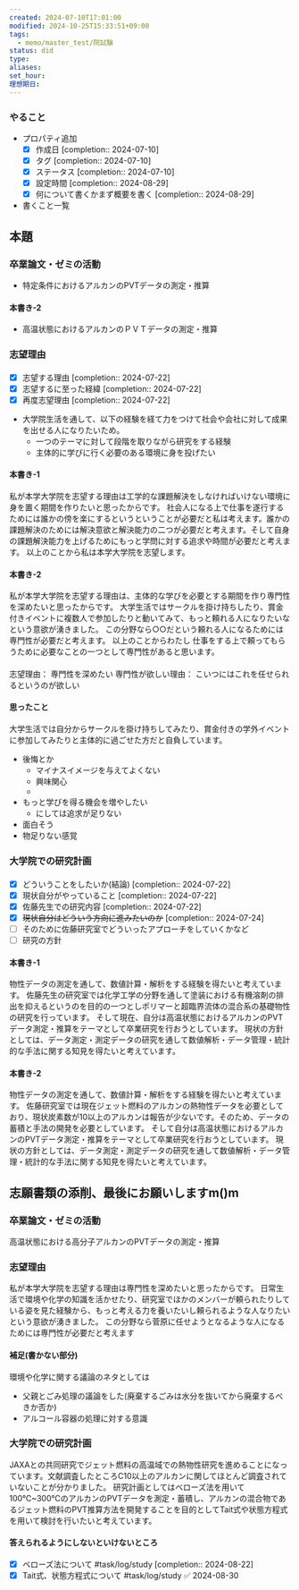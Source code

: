 ```yaml
---
created: 2024-07-10T17:01:00
modified: 2024-10-25T15:33:51+09:00
tags:
  - memo/master_test/院試験
status: did
type: 
aliases: 
set_hour: 
理想期日: 
---
```

### やること
- プロパティ追加
	- [x] 作成日  [completion:: 2024-07-10]
	- [x] タグ  [completion:: 2024-07-10]
	- [x] ステータス  [completion:: 2024-07-10]
	- [x] 設定時間  [completion:: 2024-08-29]
	- [x] 何について書くかまず概要を書く  [completion:: 2024-08-29]
- 書くこと一覧
## 本題
### 卒業論文・ゼミの活動
- 特定条件におけるアルカンのPVTデータの測定・推算
#### 本書き-2
- 高温状態におけるアルカンのＰＶＴデータの測定・推算
### 志望理由
#### 
- [x] 志望する理由  [completion:: 2024-07-22]
- [x] 志望するに至った経緯  [completion:: 2024-07-22]
- [x] 再度志望理由  [completion:: 2024-07-22]
- 大学院生活を通して、以下の経験を経て力をつけて社会や会社に対して成果を出せる人になりたいため。
	- 一つのテーマに対して段階を取りながら研究をする経験
	- 主体的に学びに行く必要のある環境に身を投げたい
#### 本書き-1
私が本学大学院を志望する理由は工学的な課題解決をしなければいけない環境に身を置く期間を作りたいと思ったからです。
社会人になる上で仕事を遂行するためには誰かの傍を楽にするというということが必要だと私は考えます。誰かの課題解決のためには解決意欲と解決能力の二つが必要だと考えます。そして自身の課題解決能力を上げるためにもっと学問に対する追求や時間が必要だと考えます。
以上のことから私は本学大学院を志望します。
#### 本書き-2
私が本学大学院を志望する理由は、主体的な学びを必要とする期間を作り専門性を深めたいと思ったからです。
大学生活ではサークルを掛け持ちしたり、賞金付きイベントに複数人で参加したりと動いてみて、もっと頼れる人になりたいなという意欲が湧きました。
この分野なら○○だという頼れる人になるためには専門性が必要だと考えます。
以上のことからわたし
仕事をする上で頼ってもらうために必要なことの一つとして専門性があると思います。
#### 
志望理由：
	専門性を深めたい
専門性が欲しい理由：
	こいつにはこれを任せられるというのが欲しい
#### 思ったこと
大学生活では自分からサークルを掛け持ちしてみたり、賞金付きの学外イベントに参加してみたりと主体的に過ごせた方だと自負しています。
- 後悔とか
	- マイナスイメージを与えてよくない
	- 興味関心
	- 
- もっと学びを得る機会を増やしたい
	- にしては追求が足りない
- 面白そう
- 物足りない感覚
### 大学院での研究計画
#### 
- [x] どういうことをしたいか(結論)  [completion:: 2024-07-22]
- [x] 現状自分がやっていること  [completion:: 2024-07-22]
- [x] 佐藤先生での研究内容  [completion:: 2024-07-22]
- [x] ~~現状自分はどういう方向に進みたいのか~~  [completion:: 2024-07-24]
- [ ] そのために佐藤研究室でどういったアプローチをしていくかなど
- [ ] 研究の方針
#### 本書き-1
物性データの測定を通して、数値計算・解析をする経験を得たいと考えています。
佐藤先生の研究室では化学工学の分野を通して塗装における有機溶剤の排出を抑えるというのを目的の一つとしポリマーと超臨界流体の混合系の基礎物性の研究を行っています。
そして現在、自分は高温状態におけるアルカンのPVTデータ測定・推算をテーマとして卒業研究を行おうとしています。 
現状の方針としては、データ測定・測定データの研究を通して数値解析・データ管理・統計的な手法に関する知見を得たいと考えています。
#### 本書き-2
物性データの測定を通して、数値計算・解析をする経験を得たいと考えています。
佐藤研究室では現在ジェット燃料のアルカンの熱物性データを必要としており、現状炭素数が10以上のアルカンは報告が少ないです。そのため、データの蓄積と手法の開発を必要としています。
そして自分は高温状態におけるアルカンのPVTデータ測定・推算をテーマとして卒業研究を行おうとしています。 
現状の方針としては、データ測定・測定データの研究を通して数値解析・データ管理・統計的な手法に関する知見を得たいと考えています。

<div style="page-break-after: always;"></div>


## 志願書類の添削、最後にお願いしますm()m
### 卒業論文・ゼミの活動
高温状態における高分子アルカンのPVTデータの測定・推算
### 志望理由
私が本学大学院を志望する理由は専門性を深めたいと思ったからです。
日常生活で環境や化学の知識を活かせたり、研究室でほかのメンバーが頼られたりしている姿を見た経験から、もっと考える力を養いたいし頼られるような人なりたいという意欲が湧きました。
この分野なら菅原に任せようとなるような人になるためには専門性が必要だと考えます
#### 補足(書かない部分)
環境や化学に関する議論のネタとしては
- 父親とごみ処理の議論をした(廃棄するごみは水分を抜いてから廃棄するべきか否か)
- アルコール容器の処理に対する意識

### 大学院での研究計画
JAXAとの共同研究でジェット燃料の高温域での熱物性研究を進めることになっています。文献調査したところC10以上のアルカンに関してほとんど調査されていないことが分かりました。
研究計画としてはベローズ法を用いて100℃~300℃のアルカンのPVTデータを測定・蓄積し、アルカンの混合物であるジェット燃料のPVT推算方法を開発することを目的としてTait式や状態方程式を用いて検討を行いたいと考えています。
#### 答えられるようにしないといけないところ
- [x] ベローズ法について #task/log/study  [completion:: 2024-08-22]
- [x] Tait式、状態方程式について #task/log/study ✅ 2024-08-30